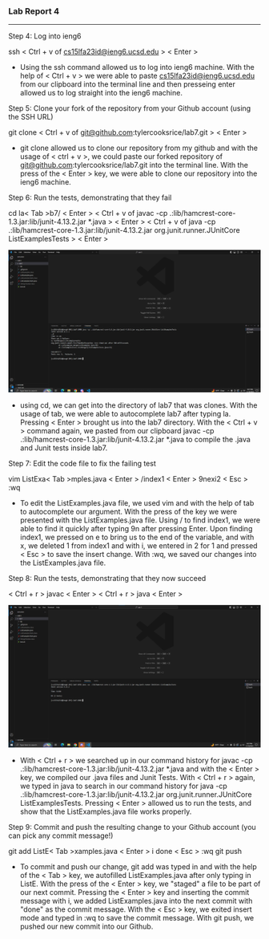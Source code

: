 ### Lab Report 4 ###

---
Step 4: Log into ieng6

  ssh < Ctrl + v of cs15lfa23id@ieng6.ucsd.edu > < Enter >

- Using the ssh command allowed us to log into ieng6 machine. With the help of < Ctrl + v > we were able to paste cs15lfa23id@ieng6.ucsd.edu
from our clipboard into the terminal line and then presseing enter allowed us to log straight into the ieng6 machine.


Step 5: Clone your fork of the repository from your Github account (using the SSH URL)

  git clone < Ctrl + v of git@github.com:tylercooksrice/lab7.git > < Enter >

- git clone allowed us to clone our repository from my github and with the usage of < ctrl + v >, we could paste our forked repository of 
git@github.com:tylercooksrice/lab7.git into the terminal line. With the press of the < Enter > key, we were able to clone our repository 
into the ieng6 machine.

Step 6: Run the tests, demonstrating that they fail

  cd la< Tab >b7/ < Enter >
  < Ctrl + v of javac -cp .:lib/hamcrest-core-1.3.jar:lib/junit-4.13.2.jar *.java > < Enter >
  < Ctrl + v of java -cp .:lib/hamcrest-core-1.3.jar:lib/junit-4.13.2.jar org.junit.runner.JUnitCore ListExamplesTests > < Enter >

![Image](failures.png)

- using cd, we can get into the directory of lab7 that was clones. With the usage of tab, we were able to autocomplete lab7 after typing la. 
Pressing < Enter > brought us into the lab7 directory. With the < Ctrl + v > command again, we pasted from our clipboard 
javac -cp .:lib/hamcrest-core-1.3.jar:lib/junit-4.13.2.jar *.java to compile the .java and Junit tests inside lab7.

Step 7: Edit the code file to fix the failing test

  vim ListExa< Tab >mples.java < Enter >
  /index1 < Enter > 9nexi2 < Esc > :wq 

- To edit the ListExamples.java file, we used vim and with the help of tab to autocomplete our argument. With the press of the <Enter> key
we were presented with the ListExamples.java file. Using / to find index1, we were able to find it quickly after typing 9n after pressing Enter.
Upon finding index1, we pressed on e to bring us to the end of the variable, and with x, we deleted 1 from index1 and with i, we entered in 2 for 1
and pressed < Esc > to save the insert change. With :wq, we saved our changes into the ListExamples.java file.

Step 8: Run the tests, demonstrating that they now succeed

  < Ctrl + r > javac < Enter >
  < Ctrl + r > java < Enter >

![Image](successful.png)

- With < Ctrl + r > we searched up in our command history for javac -cp .:lib/hamcrest-core-1.3.jar:lib/junit-4.13.2.jar *.java and with the < Enter > key,
we compiled our .java files and Junit Tests. With < Ctrl + r > again, we typed in java to search in our command history for 
java -cp .:lib/hamcrest-core-1.3.jar:lib/junit-4.13.2.jar org.junit.runner.JUnitCore ListExamplesTests. Pressing < Enter > allowed us to run the tests, and 
show that the ListExamples.java file works properly.

Step 9: Commit and push the resulting change to your Github account (you can pick any commit message!)

  git add ListE< Tab >xamples.java < Enter > i done < Esc > :wq
  git push

- To commit and push our change, git add was typed in and with the help of the < Tab > key, we autofilled ListExamples.java after only typing in ListE. With 
the press of the < Enter > key, we "staged" a file to be part of our next commit. Pressing the < Enter > key and inserting the commit message with i, we added ListExamples.java
into the next commit with "done" as the commit message. With the < Esc > key, we exited insert mode and typed in :wq to save the commit message. With git push, we pushed our 
new commit into our Github.
